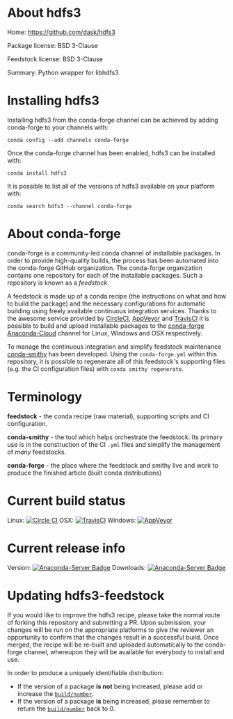 About hdfs3
===========

Home: https://github.com/dask/hdfs3

Package license: BSD 3-Clause

Feedstock license: BSD 3-Clause

Summary: Python wrapper for libhdfs3



Installing hdfs3
================

Installing hdfs3 from the conda-forge channel can be achieved by adding conda-forge to your channels with:

```
conda config --add channels conda-forge
```

Once the conda-forge channel has been enabled, hdfs3 can be installed with:

```
conda install hdfs3
```

It is possible to list all of the versions of hdfs3 available on your platform with:

```
conda search hdfs3 --channel conda-forge
```


About conda-forge
=================

conda-forge is a community-led conda channel of installable packages.
In order to provide high-quality builds, the process has been automated into the
conda-forge GitHub organization. The conda-forge organization contains one repository
for each of the installable packages. Such a repository is known as a *feedstock*.

A feedstock is made up of a conda recipe (the instructions on what and how to build
the package) and the necessary configurations for automatic building using freely
available continuous integration services. Thanks to the awesome service provided by
[CircleCI](https://circleci.com/), [AppVeyor](http://www.appveyor.com/)
and [TravisCI](https://travis-ci.org/) it is possible to build and upload installable
packages to the [conda-forge](https://anaconda.org/conda-forge)
[Anaconda-Cloud](http://docs.anaconda.org/) channel for Linux, Windows and OSX respectively.

To manage the continuous integration and simplify feedstock maintenance
[conda-smithy](http://github.com/conda-forge/conda-smithy) has been developed.
Using the ``conda-forge.yml`` within this repository, it is possible to regenerate all of
this feedstock's supporting files (e.g. the CI configuration files) with ``conda smithy regenerate``.


Terminology
===========

**feedstock** - the conda recipe (raw material), supporting scripts and CI configuration.

**conda-smithy** - the tool which helps orchestrate the feedstock.
                   Its primary use is in the construction of the CI ``.yml`` files
                   and simplify the management of *many* feedstocks.

**conda-forge** - the place where the feedstock and smithy live and work to
                  produce the finished article (built conda distributions)

Current build status
====================

Linux: [![Circle CI](https://circleci.com/gh/conda-forge/hdfs3-feedstock.svg?style=svg)](https://circleci.com/gh/conda-forge/hdfs3-feedstock)
OSX: [![TravisCI](https://travis-ci.org/conda-forge/hdfs3-feedstock.svg?branch=master)](https://travis-ci.org/conda-forge/hdfs3-feedstock)
Windows: [![AppVeyor](https://ci.appveyor.com/api/projects/status/github/conda-forge/hdfs3-feedstock?svg=True)](https://ci.appveyor.com/project/conda-forge/hdfs3-feedstock/branch/master)

Current release info
====================
Version: [![Anaconda-Server Badge](https://anaconda.org/conda-forge/hdfs3/badges/version.svg)](https://anaconda.org/conda-forge/hdfs3)
Downloads: [![Anaconda-Server Badge](https://anaconda.org/conda-forge/hdfs3/badges/downloads.svg)](https://anaconda.org/conda-forge/hdfs3)


Updating hdfs3-feedstock
========================

If you would like to improve the hdfs3 recipe, please take the normal
route of forking this repository and submitting a PR. Upon submission, your changes will
be run on the appropriate platforms to give the reviewer an opportunity to confirm that the
changes result in a successful build. Once merged, the recipe will be re-built and uploaded
automatically to the conda-forge channel, whereupon they will be available for everybody to
install and use.

In order to produce a uniquely identifiable distribution:
 * If the version of a package **is not** being increased, please add or increase
   the [``build/number``](http://conda.pydata.org/docs/building/meta-yaml.html#build-number-and-string).
 * If the version of a package **is** being increased, please remember to return
   the [``build/number``](http://conda.pydata.org/docs/building/meta-yaml.html#build-number-and-string)
   back to 0.
